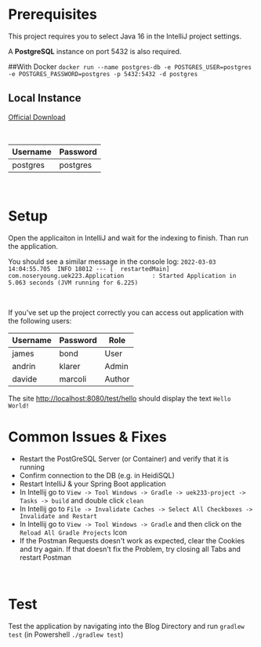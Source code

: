 # Prerequisites
This project requires you to select Java 16 in the IntelliJ project settings.

A **PostgreSQL** instance on port 5432 is also required. 

##With Docker
`docker run --name postgres-db -e POSTGRES_USER=postgres -e POSTGRES_PASSWORD=postgres -p 5432:5432 -d postgres`

## Local Instance
[Official Download](https://www.postgresql.org/download/)

&nbsp;


|Username|Password|
|--------|--------|
|postgres|postgres|

&nbsp;

# Setup
Open the applicaiton in IntelliJ and wait for the indexing to finish. Than run the application.

You should see a similar message in the console log:
`
2022-03-03 14:04:55.705  INFO 18012 --- [  restartedMain] com.noseryoung.uek223.Application        : Started Application in 5.063 seconds (JVM running for 6.225)
`

&nbsp;

If you've set up the project correctly you can access out application with the following users:

|Username|Password|Role|
|--------|--------|----|
|james|bond|User|
|andrin|klarer|Admin|
|davide|marcoli|Author|


The site [http://localhost:8080/test/hello](http://localhost:8080/test/hello) should display the text `Hello World!`


# Common Issues & Fixes
* Restart the PostGreSQL Server (or Container) and verify that it is running
*	Confirm connection to the DB (e.g. in HeidiSQL)
*	Restart IntelliJ & your Spring Boot application
* In Intellij go to `View -> Tool Windows -> Gradle -> uek233-project -> Tasks -> build` and double click `clean`
* In Intellij go to `File -> Invalidate Caches -> Select All Checkboxes -> Invalidate and Restart`
* In Intellij go to `View -> Tool Windows -> Gradle` and then click on the `Reload All Gradle Projects` Icon
* If the Postman Requests doesn't work as expected, clear the Cookies and try again. If that doesn't fix the Problem, try closing all Tabs and restart Postman

&nbsp;
# Test
Test the application by navigating into the Blog Directory and run `gradlew test` (in Powershell `./gradlew test`)
